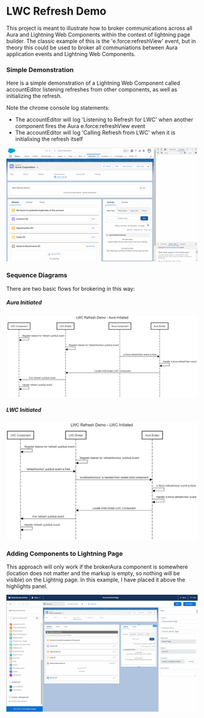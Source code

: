 # LWC Refresh Demo

This project is meant to illustrate how to broker communications across all Aura and Lightning Web Components within the context of lightning page builder. The classic example of this is the 'e.force:refreshView' event, but in theory this could be used to broker all communiations between Aura application events and Lightning Web Components.


### Simple Demonstration
Here is a simple demonstration of a Lightning Web Component called accountEditor listening refreshes from other components, as well as initializing the refresh.

Note the chrome console log statements: 
* The accountEditor will log 'Listening to Refresh for LWC' when another component fires the Aura e.force:refreshView event
* The accountEditor will log 'Calling Refresh from LWC' when it is initialixing the refresh itself

![Lightning Page](demo/refreshDemo.gif)

### Sequence Diagrams
There are two basic flows for brokering in this way:

##### Aura Initiated
![Aura Initiated](demo/LWC%20Refresh%20Demo%20-%20Aura%20Initiated.JPG)

##### LWC Initiated
![LWC Initiated](demo/LWC%20Refresh%20Demo%20-%20LWC%20Initiated.JPG)


### Adding Components to Lightning Page
This approach will only work if the brokerAura component is somewhere (location does not matter and the markup is empty, so nothing will be visible) on the Lightnig page.
In this example, I have placed it above the highlights panel.

![Lightning Page](demo/LightningPageBuilder.gif)

